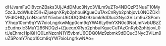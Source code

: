dHJvamFuOi8vcnZBaks3UjJAdDMuc3Nyc3ViLm9uZTo4NDQzP3NuaT10My5zc3JzdWIub25lI+iZjueqnXRyb2phbuiKgueCuTAxCnRyb2phbjovL0NOZDk1VFdIQHQyLnNzcnN1Yi5vbmU6ODQ0Mz9zbmk9dDIuc3Nyc3ViLm9uZSPomY7nqp10cm9qYW7oioLngrkwMgp0cm9qYW46Ly9mYXN0c3NoLmNvbUBzZzEudmxlc3MuY286NDQzI+iZjueqnXRyb2phbuiKgueCuTAzCnRyb2phbjovL0tUeEhmcHplQHQ0LnNzcnN1Yi5vbmU6ODQ0Mz9zbmk9dDQuc3Nyc3ViLm9uZSPomY7nqp10cm9qYW7oioLngrkwNAo=